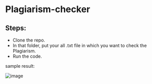 # Plagiarism-checker

## Steps:
- Clone the repo.
- In that folder, put your all .txt file in which you want to check the Plagiarism.
- Run the code.


sample result:

  ![image](https://github.com/AlpeshJasani/Plagiarism-checker/assets/112234589/9a663153-3ce4-4b52-b787-44b25a787cd2)

